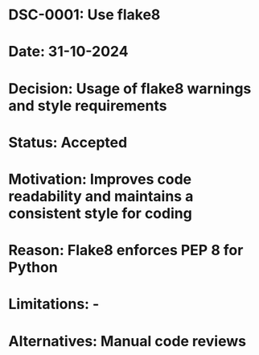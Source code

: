 # DSC-0001: Use flake8
# Date: 31-10-2024
# Decision: Usage of flake8 warnings and style requirements
# Status: Accepted
# Motivation: Improves code readability and maintains a consistent style for coding
# Reason: Flake8 enforces PEP 8 for Python
# Limitations: -
# Alternatives: Manual code reviews